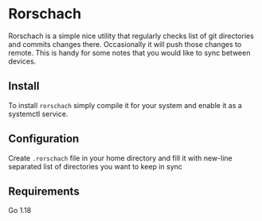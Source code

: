 # Rorschach

Rorschach is a simple nice utility that regularly checks list of git directories and commits changes there. 
Occasionally it will push those changes to remote. This is handy for some notes that you would like to sync between devices.

## Install

To install `rorschach` simply compile it for your system and enable it as a systemctl service.

## Configuration

Create `.rorschach` file in your home directory and fill it with new-line separated list of directories you want to keep in sync

## Requirements

Go 1.18

